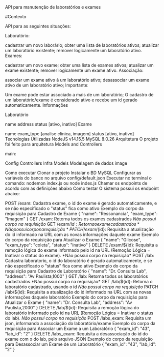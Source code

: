 API para manutenção de laboratórios e exames

#Contexto

API para as seguintes situações:

Laboratório:

cadastrar um novo laborário;
obter uma lista de laboratórios ativos;
atualizar um laboratório existente;
remover logicamente um laboratório ativo.
Exames:

cadastrar um novo exame;
obter uma lista de exames ativos;
atualizar um exame existente;
remover logicamente um exame ativo.
Associação:

associar um exame ativo à um laboratório ativo;
desassociar um exame ativo de um laboratório ativo;
Importante:

Um exame pode estar associado a mais de um laboratório;
O cadastro de um laboratório/exame é considerado ativo e recebe um id gerado automaticamente.
Informações

Laboratório

name
address
status [ativo, inativo]
Exame

name
exam_type [analise clinica, imagem]
status [ativo, inativo]
Tecnologias Utilizadas
NodeJS v14.15.5
MySQL 8.0.26
Arquitetura
O projeto foi feito para arquitetura Models and Controllers

main:

Config
Controllers
Infra
Models
Modelagem de dados
image

Como executar
Clonar o projeto
Instalar o BD MySQL
Configurar as variáveis do banco no arquivo config/default.json
Executar no terminal o comando: nodemon index.js ou node index.js
Chamar os endpoints de acordo com as definições abaixo
Como testar
O sistema possui os endpoint abaixo:

POST /exam: Cadastra exame, o id do exame é gerado automaticamente, e se não especificado o "status" fica como ativo Exemplo do corpo da requisição para Cadastro de Exame
{
    "name": "Ressonancia",
    "exam_type": "Imagem"
}
GET /exam: Retorna todos os exames cadastrados
*Não possui corpo na requisição*
GET /exam/${id}: Retorna o exame cadastrados
*Não possui corpo na requisição*
PATCH /exam/${id}: Requisita a atualização do id informado na URL com as novas informações daquele exame Exemplo do corpo da requisição para Atualizar o Exame
{
    "name": "Glicose",
    "exam_type": "coleta",
    "status": "inativo"
}
DELETE /exam/${id}: Requisita a remoção lógica do exame informado pelo id na URL (Remoção Lógica = Inativar o status do exame).
*Não possui corpo na requisição*
POST /lab: Cadastra laboratorio, o id do laboratório é gerado automaticamente, e se não especificado o "status" fica como ativo Exemplo do corpo da requisição para Cadastro de Laboratório
{
    "name": "Dr. Consulta Lab",
    "address": "Av Paulista,1000"
}
GET /lab: Retorna todos os laboratórios cadastrados
*Não possui corpo na requisição*
GET /lab/${id}: Retorna o laboratório cadastrado, usando o id
*Não possui corpo na requisição*
PATCH /lab/${id}: Requisita a atualização do id informado na URL com as novas informações daquele laboratório Exemplo do corpo da requisição para Atualizar o Exame
{
    "name": "Dr. Consulta Lab",
    "address": "Av Paulista,2000"
}
DELETE /lab/${id}: Requisita a remoção lógica do laboratório informado pelo id na URL (Remoção Lógica = Inativar o status do lab).
*Não possui corpo na requisição*
POST /labs_exam: Requisita um json, informando a associação do laboratório/exame Exemplo do corpo da requisição para Associar um Exame a um Laboratório
{
    "exam_id": "43",
    "lab_id": "2"
}
DELETE /labs_exam: Requisita a desassociação do id do exame com o do lab, pelo arquivo JSON Exemplo do corpo da requisição para Desassociar um Exame de um Laboratório
{
    "exam_id": "43",
    "lab_id": "2"
}
